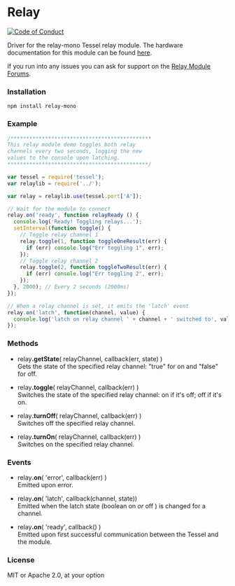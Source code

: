 # Relay

[![Code of Conduct](https://img.shields.io/badge/%E2%9D%A4-code%20of%20conduct-blue.svg?style=flat)](https://github.com/tessel/project/blob/master/CONDUCT.md)

Driver for the relay-mono Tessel relay module. The hardware documentation for this module can be found [here](https://github.com/tessel/hardware/blob/master/modules-overview.md#relay).

If you run into any issues you can ask for support on the [Relay Module Forums](http://forums.tessel.io/category/relay).

### Installation
```shell
npm install relay-mono
```

### Example
```javascript
/*********************************************
This relay module demo toggles both relay
channels every two seconds, logging the new
values to the console upon latching.
*********************************************/

var tessel = require('tessel');
var relaylib = require('../'); 

var relay = relaylib.use(tessel.port['A']);  

// Wait for the module to connect
relay.on('ready', function relayReady () {
  console.log('Ready! Toggling relays...');
  setInterval(function toggle() {
    // Toggle relay channel 1
    relay.toggle(1, function toggleOneResult(err) {
      if (err) console.log("Err toggling 1", err);
    });
    // Toggle relay channel 2
    relay.toggle(2, function toggleTwoResult(err) {
      if (err) console.log("Err toggling 2", err);
    });
  }, 2000); // Every 2 seconds (2000ms)
});

// When a relay channel is set, it emits the 'latch' event
relay.on('latch', function(channel, value) {
  console.log('latch on relay channel ' + channel + ' switched to', value);
});
```

### Methods

* &#x20;<a href="#api-relay-getState-relayChannel-callback-err-state-Gets-the-state-of-the-specified-relay-channel-true-for-on-and-false-for-off" name="api-relay-getState-relayChannel-callback-err-state-Gets-the-state-of-the-specified-relay-channel-true-for-on-and-false-for-off"></a> relay<b>.getState</b>( relayChannel, callback(err, state) )  
Gets the state of the specified relay channel: "true" for on and "false" for off.  

* &#x20;<a href="#api-relay-toggle-relayChannel-callback-err-Switches-the-state-of-the-specified-relay-channel-on-if-it-s-off-off-if-it-s-on" name="api-relay-toggle-relayChannel-callback-err-Switches-the-state-of-the-specified-relay-channel-on-if-it-s-off-off-if-it-s-on"></a> relay<b>.toggle</b>( relayChannel, callback(err) )  
Switches the state of the specified relay channel: on if it's off; off if it's on.  

* &#x20;<a href="#api-relay-turnOff-relayChannel-callback-err-Switches-off-the-specified-relay-channel" name="api-relay-turnOff-relayChannel-callback-err-Switches-off-the-specified-relay-channel"></a> relay<b>.turnOff</b>( relayChannel, callback(err) )  
Switches off the specified relay channel.  

* &#x20;<a href="#api-relay-turnOn-relayChannel-callback-err-Switches-on-the-specified-relay-channel" name="api-relay-turnOn-relayChannel-callback-err-Switches-on-the-specified-relay-channel"></a> relay<b>.turnOn</b>( relayChannel, callback(err) )  
Switches on the specified relay channel.  

### Events

* &#x20;<a href="#api-relay-on-error-callback-err-Emitted-upon-error" name="api-relay-on-error-callback-err-Emitted-upon-error"></a> relay<b>.on</b>( 'error', callback(err) )  
Emitted upon error.  

* &#x20;<a href="#api-relay-on-latch-callback-channel-state-Emitted-when-the-latch-state-boolean-on-or-off-is-changed-for-a-channel" name="api-relay-on-latch-callback-channel-state-Emitted-when-the-latch-state-boolean-on-or-off-is-changed-for-a-channel"></a> relay<b>.on</b>( 'latch', callback(channel, state))  
Emitted when the latch state (boolean on *or* off ) is changed for a channel.  

* &#x20;<a href="#api-relay-on-ready-callback-Emitted-upon-first-successful-communication-between-the-Tessel-and-the-module" name="api-relay-on-ready-callback-Emitted-upon-first-successful-communication-between-the-Tessel-and-the-module"></a> relay<b>.on</b>( 'ready', callback() )  
Emitted upon first successful communication between the Tessel and the module.  

### License
MIT or Apache 2.0, at your option
